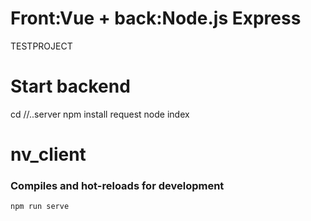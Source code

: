 # Front:Vue + back:Node.js Express 
TESTPROJECT

# Start backend
cd //..server
npm install request
node index


# nv_client
### Compiles and hot-reloads for development
```
npm run serve
```
